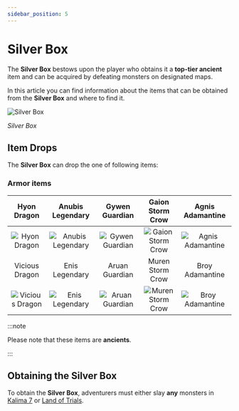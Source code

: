 ```yaml
---
sidebar_position: 5
---
```


# Silver Box

The **Silver Box** bestows upon the player who obtains it a **top-tier ancient** item and can be acquired by defeating monsters on designated maps.

In this article you can find information about the items that can be obtained from the **Silver Box** and where to find it.

![Silver Box](/img/items/item-bags/silver-box.png)

_Silver Box_

## Item Drops

The **Silver Box** can drop the one of following items:

### Armor items

|                    Hyon Dragon                     |                    Anubis Legendary                     |                    Gywen Guardian                    |                     Gaion Storm Crow                     |                    Agnis Adamantine                     |
| :------------------------------------------------: | :-----------------------------------------------------: | :--------------------------------------------------: | :------------------------------------------------------: |:------------------------------------------------------: |
|  ![Hyon Dragon](/img/items/armors/dk/dragon.png)   | ![Anubis Legendary](/img/items/armors/dw/legendary.png) | ![Gywen Guardian](/img/items/armors/fe/guardian.png) | ![Gaion Storm Crow](/img/items/armors/mg/storm-crow.png) |![Agnis Adamantine](/img/items/armors/dl/adamantine.png) |
|                   Vicious Dragon                   |                     Enis Legendary                      |                    Aruan Guardian                    |                     Muren Storm Crow                     |                    Broy Adamantine                     |
| ![Vicious Dragon](/img/items/armors/dk/dragon.png) |  ![Enis Legendary](/img/items/armors/dw/legendary.png)  | ![Aruan Guardian](/img/items/armors/fe/guardian.png) | ![Muren Storm Crow](/img/items/armors/mg/storm-crow.png) |![Broy Adamantine](/img/items/armors/dl/adamantine.png) |

:::note

Please note that these items are **ancients**.

:::

## Obtaining the Silver Box

To obtain the **Silver Box**, adventurers must either slay **any** monsters in [Kalima 7](/maps/kalima) or [Land of Trials](/maps/land-of-trials).



